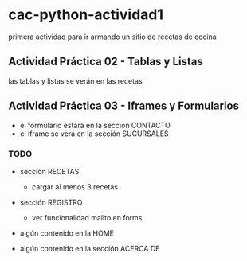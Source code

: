 # cac-python-actividad1
primera actividad para ir armando un sitio de recetas de cocina


## Actividad Práctica 02 - Tablas y Listas
las tablas y listas se verán en las recetas


## Actividad Práctica 03 - Iframes y Formularios
* el formulario estará en la sección CONTACTO
* el iframe se verá en la sección SUCURSALES


### TODO
* sección RECETAS
    * cargar al menos 3 recetas

* sección REGISTRO
    * ver funcionalidad mailto en forms

* algún contenido en la HOME

* algún contenido en la sección ACERCA DE
